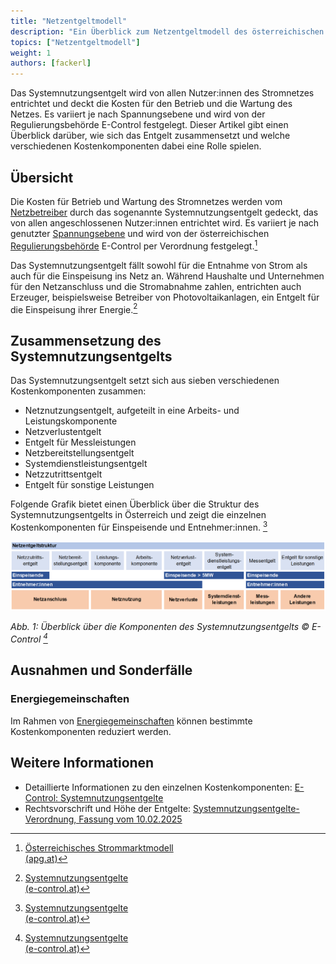 ```yaml
---
title: "Netzentgeltmodell"
description: "Ein Überblick zum Netzentgeltmodell des österreichischen Stromnetzes."
topics: ["Netzentgeltmodell"]
weight: 1
authors: [fackerl]
---
```


Das Systemnutzungsentgelt wird von allen Nutzer:innen des Stromnetzes entrichtet und deckt die Kosten für den Betrieb und die Wartung des Netzes. Es variiert je nach Spannungsebene und wird von der Regulierungsbehörde E-Control festgelegt. Dieser Artikel gibt einen Überblick darüber, wie sich das Entgelt zusammensetzt und welche verschiedenen Kostenkomponenten dabei eine Rolle spielen.

<!-- more -->

## Übersicht

Die Kosten für Betrieb und Wartung des Stromnetzes werden vom [Netzbetreiber](/wissen/akteure/) durch das sogenannte Systemnutzungsentgelt gedeckt, das von allen angeschlossenen Nutzer:innen entrichtet wird. Es variiert je nach genutzter [Spannungsebene](/wissen/stromnetz/) und wird von der österreichischen [Regulierungsbehörde](/wissen/akteure/) E-Control per Verordnung festgelegt.[^1]

Das Systemnutzungsentgelt fällt sowohl für die Entnahme von Strom als auch für die Einspeisung ins Netz an. Während Haushalte und Unternehmen für den Netzanschluss und die Stromabnahme zahlen, entrichten auch Erzeuger, beispielsweise Betreiber von Photovoltaikanlagen, ein Entgelt für die Einspeisung ihrer Energie.[^2]

## Zusammensetzung des Systemnutzungsentgelts

Das Systemnutzungsentgelt setzt sich aus sieben verschiedenen Kostenkomponenten zusammen:

- Netznutzungsentgelt, aufgeteilt in eine Arbeits- und Leistungskomponente
- Netzverlustentgelt
- Entgelt für Messleistungen
- Netzbereitstellungsentgelt
- Systemdienstleistungsentgelt
- Netzzutrittsentgelt
- Entgelt für sonstige Leistungen

Folgende Grafik bietet einen Überblick über die Struktur des Systemnutzungsentgelts in Österreich und zeigt die einzelnen Kostenkomponenten für Einspeisende und Entnehmer:innen. [^2]

<img src="./econtrol_systemnutzungsentgelte.png" alt="Überblick Systemnutzungsentgelte © E-Control" />

*Abb. 1: Überblick über die Komponenten des Systemnutzungsentgelts © E-Control [^2]*

## Ausnahmen und Sonderfälle

### Energiegemeinschaften

Im Rahmen von [Energiegemeinschaften](/wissen/energiegemeinschaften/) können bestimmte Kostenkomponenten reduziert werden.

<!-- Reduktion von Kosten für Bezugsleistung monatlichem Peak bei aFRR? -->

## Weitere Informationen

- Detaillierte Informationen zu den einzelnen Kostenkomponenten: [E-Control: Systemnutzungsentgelte](https://www.e-control.at/industrie/strom/strompreis/systemnutzungsentgelte)
- Rechtsvorschrift und Höhe der Entgelte: [Systemnutzungsentgelte-Verordnung, Fassung vom 10.02.2025](https://www.ris.bka.gv.at/GeltendeFassung.wxe?Abfrage=Bundesnormen&Gesetzesnummer=20010107)

[^1]: [Österreichisches Strommarktmodell<br>(apg.at)](https://markt.apg.at/strommarkt/oesterreichisches-strommarktmodell/)
[^2]: [Systemnutzungsentgelte<br>(e-control.at)](https://www.e-control.at/industrie/strom/strompreis/systemnutzungsentgelte)

